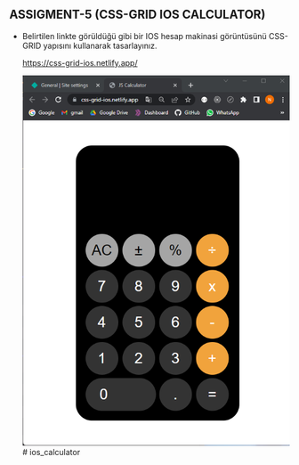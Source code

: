 ## ASSIGMENT-5 (CSS-GRID IOS CALCULATOR)

- Belirtilen linkte görüldüğü gibi bir IOS hesap makinasi görüntüsünü CSS-GRID yapısını kullanarak tasarlayınız.

  https://css-grid-ios.netlify.app/

  ![CSS-GRID IOS CALC](./css-grid-ios.png)
#   i o s _ c a l c u l a t o r 
 
 